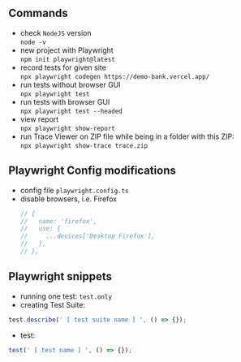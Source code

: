 ## Commands

- check `NodeJS` version  
  `node -v`
- new project with Playwright  
  `npm init playwright@latest`
- record tests for given site  
  `npx playwright codegen https://demo-bank.vercel.app/`
- run tests without browser GUI  
  `npx playwright test`
- run tests with browser GUI  
  `npx playwright test --headed`
- view report  
  `npx playwright show-report`
- run Trace Viewer on ZIP file while being in a folder with this ZIP:  
  `npx playwright show-trace trace.zip`

## Playwright Config modifications

- config file `playwright.config.ts`
- disable browsers, i.e. Firefox
  ```javascript
  // {
  //   name: 'firefox',
  //   use: {
  //     ...devices['Desktop Firefox'],
  //   },
  // },
  ```

## Playwright snippets

- running one test: `test.only`
- creating Test Suite:

```javascript
test.describe(' [ test suite name ] ', () => {});
```

- test:

```javascript
test(' [ test name ] ', () => {});
```
